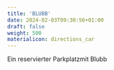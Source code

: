 ```yaml
---
title: 'BLUBB'
date: 2024-02-03T09:30:56+01:00
draft: false
weight: 500
materialicon: directions_car
---
```


Ein reservierter Parkplatzmit Blubb
